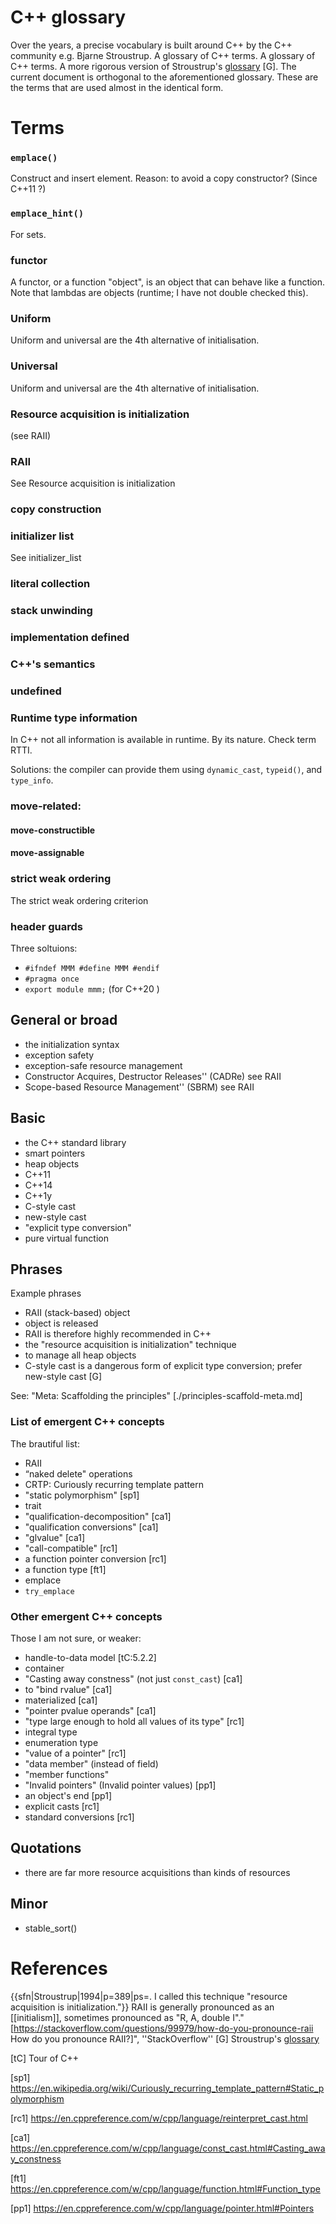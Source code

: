 # C++ glossary
Over the years, a precise vocabulary is built around C++ by the C++ community e.g. Bjarne Stroustrup. A glossary of C++ terms. A glossary of C++ terms.
A more rigorous version of Stroustrup's [glossary](http://www.stroustrup.com/glossary.html) [G].
The current document is orthogonal to the aforementioned glossary.
These are the terms that are used almost in the identical form.

# Terms

### `emplace()`
Construct and insert element. Reason: to avoid a copy constructor? (Since C++11 ?)

### `emplace_hint()`
For sets.

### functor
A functor, or a function "object", is an object that can behave like a function. Note that lambdas are objects (runtime; I have not double checked this).


### Uniform
Uniform and universal are the 4th alternative of initialisation.
### Universal
Uniform and universal are the 4th alternative of initialisation.

### Resource acquisition is initialization
(see RAII)


### RAII
See Resource acquisition is initialization

### copy construction

### initializer list
See initializer_list

###  literal collection

### stack unwinding

### implementation defined
### C++'s semantics
### undefined

### Runtime type information
In C++ not all information is available in runtime. By its nature.
Check term RTTI.

Solutions: the compiler can provide them using `dynamic_cast`, `typeid()`, and `type_info`. 

### move-related:
#### move-constructible
#### move-assignable


### strict weak ordering
The strict weak ordering criterion

### header guards
Three soltuions:
* `#ifndef MMM #define MMM #endif`
* `#pragma once`
* `export module mmm;` (for C++20 )

## General or broad
* the initialization syntax
* exception safety
* exception-safe resource management
* Constructor Acquires, Destructor Releases'' (CADRe) see RAII
* Scope-based Resource Management'' (SBRM) see RAII


## Basic
* the C++ standard library
* smart pointers
* heap objects
* C++11
* C++14
* C++1y
* C-style cast
* new-style cast
* "explicit type conversion"
* pure virtual function

## Phrases
Example phrases
* RAII (stack-based) object
* object is released
* RAII is therefore highly recommended in C++
* the "resource acquisition is initialization" technique
* to manage all heap objects
* C-style cast is a dangerous form of explicit type conversion; prefer new-style cast [G]

See: "Meta: Scaffolding the principles" [./principles-scaffold-meta.md]



### List of emergent C++ concepts
The brautiful list:
* RAII
* “naked delete" operations
* CRTP: Curiously recurring template pattern
* "static polymorphism" [sp1]
* trait
* "qualification-decomposition" [ca1]
* "qualification conversions" [ca1]
* "glvalue" [ca1]
* "call-compatible" [rc1]
* a function pointer conversion [rc1]
* a function type [ft1]
* emplace
* `try_emplace`

### Other emergent C++ concepts
Those I am not sure, or weaker:
* handle-to-data model [tC:5.2.2]
* container
* "Casting away constness" (not just `const_cast`) [ca1]
* to "bind rvalue" [ca1]
* materialized [ca1]
* "pointer pvalue operands" [ca1]
* "type large enough to hold all values of its type" [rc1]
* integral type
* enumeration type
* "value of a pointer" [rc1]
* "data member" (instead of field)
* "member functions"
* "Invalid pointers" (Invalid pointer values) [pp1]
* an object's end [pp1]
* explicit casts [rc1]
* standard conversions [rc1]

## Quotations
* there are far more resource acquisitions than kinds of resources

## Minor
* stable_sort()

# References
{{sfn|Stroustrup|1994|p=389|ps=. I called this technique "resource acquisition is initialization."}} RAII is generally pronounced as an [[initialism]], sometimes pronounced as "R, A, double I".<ref>"[https://stackoverflow.com/questions/99979/how-do-you-pronounce-raii How do you pronounce RAII?]", ''StackOverflow''</ref>
[G] Stroustrup's [glossary](http://www.stroustrup.com/glossary.html)


[tC] Tour of C++

[sp1] https://en.wikipedia.org/wiki/Curiously_recurring_template_pattern#Static_polymorphism

[rc1] https://en.cppreference.com/w/cpp/language/reinterpret_cast.html

[ca1] https://en.cppreference.com/w/cpp/language/const_cast.html#Casting_away_constness

[ft1] https://en.cppreference.com/w/cpp/language/function.html#Function_type

[pp1] https://en.cppreference.com/w/cpp/language/pointer.html#Pointers
